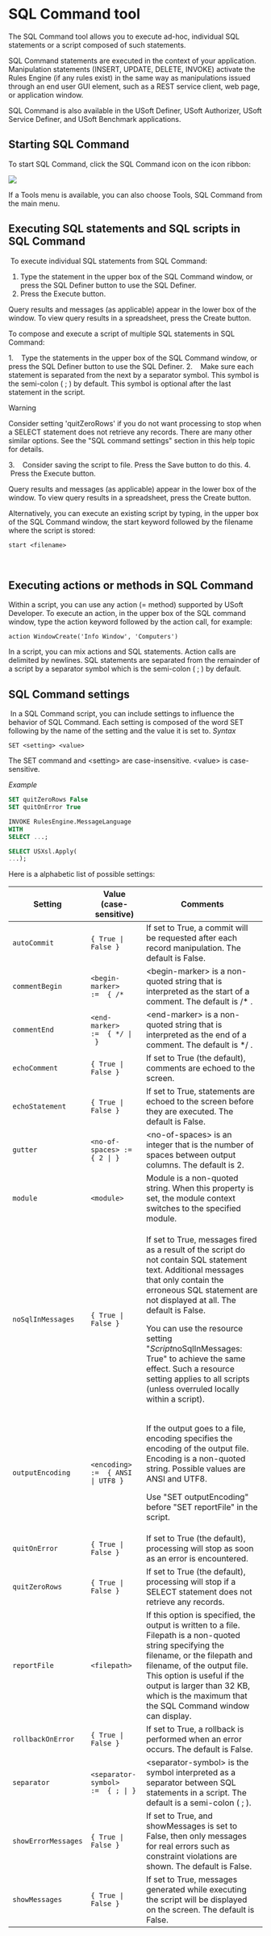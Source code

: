 # SQL Command tool

The SQL Command tool allows you to execute ad-hoc, individual SQL statements or a script composed of such statements.

SQL Command statements are executed in the context of your application. Manipulation statements (INSERT, UPDATE, DELETE, INVOKE) activate the Rules Engine (if any rules exist) in the same way as manipulations issued through an end user GUI element, such as a REST service client, web page, or application window.

SQL Command is also available in the USoft Definer, USoft Authorizer, USoft Service Definer, and USoft Benchmark applications.

## Starting SQL Command

To start SQL Command, click the SQL Command icon on the icon ribbon:

![](/api/Modeller%20and%20Rules%20Engine/Introducing%20USoft%20Modeller%20and%20Rules%20Engine/assets/c9552f4c-de5e-4890-9988-3460a357caeb.png)

If a Tools menu is available, you can also choose Tools, SQL Command from the main menu.

## Executing SQL statements and SQL scripts in SQL Command

 To execute individual SQL statements from SQL Command:

1. Type the statement in the upper box of the SQL Command window, or press the SQL Definer button to use the SQL Definer.
2. Press the Execute button.

Query results and messages (as applicable) appear in the lower box of the window. To view query results in a spreadsheet, press the Create button.

To compose and execute a script of multiple SQL statements in SQL Command:

1.    Type the statements in the upper box of the SQL Command window, or press the SQL Definer button to use the SQL Definer.
2.    Make sure each statement is separated from the next by a separator symbol. This symbol is the semi-colon ( ; ) by default. This symbol is optional after the last statement in the script.

> [!WARNING]
> Consider setting 'quitZeroRows' if you do not want processing to stop when a SELECT statement does not retrieve any records. There are many other similar options. See the "SQL command settings" section in this help topic for details.

3.    Consider saving the script to file. Press the Save button to do this.
4.    Press the Execute button.

Query results and messages (as applicable) appear in the lower box of the window. To view query results in a spreadsheet, press the Create button. 

Alternatively, you can execute an existing script by typing, in the upper box of the SQL Command window, the start keyword followed by the filename where the script is stored:

```
start <filename>
```

 

## Executing actions or methods in SQL Command

Within a script, you can use any action (= method) supported by USoft Developer.
To execute an action, in the upper box of the SQL command window, type the action keyword followed by the action call, for example:

```
action WindowCreate('Info Window', 'Computers')
```

In a script, you can mix actions and SQL statements. Action calls are delimited by newlines. SQL statements are separated from the remainder of a script by a separator symbol which is the semi-colon ( ; ) by default.

## SQL Command settings

 In a SQL Command script, you can include settings to influence the behavior of SQL Command. Each setting is composed of the word SET following by the name of the setting and the value it is set to.
*Syntax*

```
SET <setting> <value>
```

The SET command and \<setting> are case-insensitive. \<value> is case-sensitive.

*Example*

```sql
SET quitZeroRows False
SET quitOnError True

INVOKE RulesEngine.MessageLanguage
WITH
SELECT ...;

SELECT USXsl.Apply(
...);
```

Here is a alphabetic list of possible settings:

|**Setting**|**Value (case-sensitive)**|**Comments**|
|--------|--------|--------|
|`autoCommit`|`{ True \| False }`|If set to True, a commit will be requested after each record manipulation. The default is False.|
|`commentBegin`|`<begin-marker>  :=  { /* `|\<begin-marker> is a non-quoted string that is interpreted as the start of a comment. The default is /* .|
|`commentEnd`|`<end-marker>  :=  { */ \| }`|\<end-marker> is a non-quoted string that is interpreted as the end of a comment. The default is */ .|
|`echoComment`|`{ True \| False }`|If set to True (the default), comments are echoed to the screen.|
|`echoStatement`|`{ True \| False }`|If set to True, statements are echoed to the screen before they are executed. The default is False.|
|`gutter`|`<no-of-spaces> :=  { 2 \| }`|\<no-of-spaces> is an integer that is the number of spaces between output columns. The default is 2.|
|`module`|`<module>`|Module is a non-quoted string. When this property is set, the module context switches to the specified module.|
|`noSqlInMessages`|`{ True \| False }`|<p>If set to True, messages fired as a result of the script do not contain SQL statement text. Additional messages that only contain the erroneous SQL statement are not displayed at all. The default is False.</p><p>You can use the resource setting "*Script*noSqlInMessages: True" to achieve the same effect. Such a resource setting applies to all scripts (unless overruled locally within a script).</p>|
|`outputEncoding`|`<encoding>  :=  { ANSI \| UTF8 }`|<p>If the output goes to a file, encoding specifies the encoding of the output file. Encoding is a non-quoted string. Possible values are ANSI and UTF8.</p><p>Use "SET outputEncoding" before "SET reportFile" in the script.</p>|
|`quitOnError`|`{ True \| False }`|If set to True (the default), processing will stop as soon as an error is encountered.|
|`quitZeroRows`|`{ True \| False }`|If set to True (the default), processing will stop if a SELECT statement does not retrieve any records.|
|`reportFile`|`<filepath>`|If this option is specified, the output is written to a file. Filepath is a non-quoted string specifying the filename, or the filepath and filename, of the output file.<br/>			This option is useful if the output is larger than 32 KB, which is the maximum that the SQL Command window can display.|
|`rollbackOnError`|`{ True \| False }`|If set to True, a rollback is performed when an error occurs. The default is False.|
|`separator`|`<separator-symbol>  :=  { ; \| }`|\<separator-symbol> is the symbol interpreted as a separator between SQL statements in a script. The default is a semi-colon ( ; ).|
|`showErrorMessages`|`{ True \| False }`|If set to True, and showMessages is set to False, then only messages for real errors such as constraint violations are shown. The default is False.|
|`showMessages`|`{ True \| False }`|If set to True, messages generated while executing the script will be displayed on the screen. The default is False.|



 
